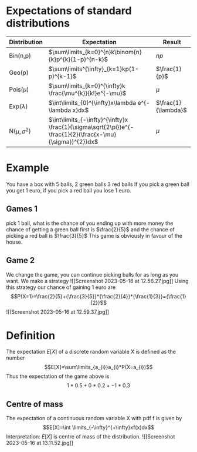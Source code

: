 # Expectations of standard distributions
| Distribution        | Expectation                                                                                               | Result              |
| ------------------- | --------------------------------------------------------------------------------------------------------- | ------------------- |
| Bin(n,p)            | $\sum\limits_{k=0}^{n}k\binom{n}{k}p^{k}(1-p)^{n-k}$                                                      | $np$                |
| Geo(p)              | $\sum\limits^{\infty}_{k=1}kp(1-p)^{k-1}$                                                                 | $\frac{1}{p}$       |
| Pois($\mu$)         | $\sum\limits_{k=0}^{\infty}k \frac{\mu^{k}}{k!}e^{-\mu}$                                                  | $\mu$               |
| Exp($\lambda$)      | $\int\limits_{0}^{\infty}x\lambda e^{-\lambda x}dx$                                                       | $\frac{1}{\lambda}$ |
| N($\mu,\sigma^{2}$) | $\int\limits_{-\infty}^{\infty}x \frac{1}{\sigma\sqrt{2\pi}}e^{-\frac{1}{2}(\frac{x-\mu}{\sigma})^{2}}dx$ | $\mu$                    |
# Example
You have a box with 5 balls, 
	2 green balls
	3 red balls
If you pick a green ball you get 1 euro, if you pick a red ball you lose 1 euro. 

## Games 1
pick 1 ball, what is the chance of you ending up with more money
	the chance of getting a green ball first is $\frac{2}{5}$ and the chance of picking a red ball is $\frac{3}{5}$
		This game is obviously in favour of the house. 
## Game 2
We change the game, you can continue picking balls for as long as you want. 
	We make a strategy 
		![[Screenshot 2023-05-16 at 12.56.27.jpg]]
	Using this strategy our chance of gaining 1 euro are $$P(X=1)=\frac{2}{5}+{\frac{3}{5}}*{\frac{2}{4}}*{\frac{1}{3}}={\frac{1}{2}}$$ ![[Screenshot 2023-05-16 at 12.59.37.jpg]]

# Definition
The expectation $E[X]$ of a discrete random variable X is defined as the number $$E[X]=\sum\limits_{a_{i}}a_{i}*P(X=a_{i})$$ Thus the expectation of the game above is $$1*0.5+0*0.2+-1*0.3$$

## Centre of mass
The expectation of a continuous random variable X with pdf f is given by $$E[X]=\int \limits_{-\infty}^{+\infty}xf(x)dx$$ Interpretation: 
$E[X]$ is centre of mass of the distribution. 
					![[Screenshot 2023-05-16 at 13.11.52.jpg]]

